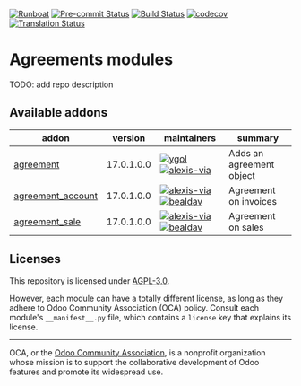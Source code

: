 
[![Runboat](https://img.shields.io/badge/runboat-Try%20me-875A7B.png)](https://runboat.odoo-community.org/builds?repo=OCA/agreement&target_branch=17.0)
[![Pre-commit Status](https://github.com/OCA/agreement/actions/workflows/pre-commit.yml/badge.svg?branch=17.0)](https://github.com/OCA/agreement/actions/workflows/pre-commit.yml?query=branch%3A17.0)
[![Build Status](https://github.com/OCA/agreement/actions/workflows/test.yml/badge.svg?branch=17.0)](https://github.com/OCA/agreement/actions/workflows/test.yml?query=branch%3A17.0)
[![codecov](https://codecov.io/gh/OCA/agreement/branch/17.0/graph/badge.svg)](https://codecov.io/gh/OCA/agreement)
[![Translation Status](https://translation.odoo-community.org/widgets/agreement-17-0/-/svg-badge.svg)](https://translation.odoo-community.org/engage/agreement-17-0/?utm_source=widget)

<!-- /!\ do not modify above this line -->

# Agreements modules

TODO: add repo description

<!-- /!\ do not modify below this line -->

<!-- prettier-ignore-start -->

[//]: # (addons)

Available addons
----------------
addon | version | maintainers | summary
--- | --- | --- | ---
[agreement](agreement/) | 17.0.1.0.0 | [![ygol](https://github.com/ygol.png?size=30px)](https://github.com/ygol) [![alexis-via](https://github.com/alexis-via.png?size=30px)](https://github.com/alexis-via) | Adds an agreement object
[agreement_account](agreement_account/) | 17.0.1.0.0 | [![alexis-via](https://github.com/alexis-via.png?size=30px)](https://github.com/alexis-via) [![bealdav](https://github.com/bealdav.png?size=30px)](https://github.com/bealdav) | Agreement on invoices
[agreement_sale](agreement_sale/) | 17.0.1.0.0 | [![alexis-via](https://github.com/alexis-via.png?size=30px)](https://github.com/alexis-via) [![bealdav](https://github.com/bealdav.png?size=30px)](https://github.com/bealdav) | Agreement on sales

[//]: # (end addons)

<!-- prettier-ignore-end -->

## Licenses

This repository is licensed under [AGPL-3.0](LICENSE).

However, each module can have a totally different license, as long as they adhere to Odoo Community Association (OCA)
policy. Consult each module's `__manifest__.py` file, which contains a `license` key
that explains its license.

----
OCA, or the [Odoo Community Association](http://odoo-community.org/), is a nonprofit
organization whose mission is to support the collaborative development of Odoo features
and promote its widespread use.
